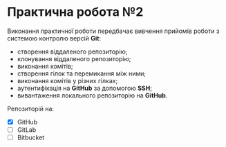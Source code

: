 # Практична робота №2
Виконання практичної роботи передбачає вивчення прийомів роботи з системою контролю версій __Git__:
* створення віддаленого репозиторію;
* клонування віддаленого репозиторію;
* виконання комітів;
* створення гілок та перемикання між ними;
* виконання комітів у різних гілках;
* аутентифікація на __GitHub__ за допомогою __SSH__;
* вивантаження локального репозиторію на __GitHub__.

Репозиторій на:
- [x] GitHub
- [ ] GitLab
- [ ] Bitbucket
